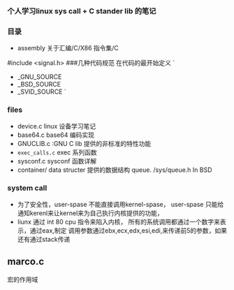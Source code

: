 ### 个人学习linux sys call + C stander lib 的笔记

### 目录
* assembly
  关于汇编/C/X86 指令集/C

#include <signal.h>
###几种代码规范
在代码的最开始定义
`
+   _GNU_SOURCE
+   _BSD_SOURCE
+   _SVID_SOURCE
`

### files
+  device.c linux 设备学习笔记
+  base64.c base64 编码实现
+  GNUCLIB.c  :GNU C lib 提供的非标准的特性功能
+  `exec_calls.c` exec 系列函数
+  sysconf.c sysconf 函数详解
+  container/ data structer 提供的数据结构
      queue. /sys/queue.h In BSD

### system call
+  为了安全性，user-spase 不能直接调用kernel-spase， user-spase
   只能给通知kerenl来让kernel来为自己执行内核提供的功能，
+  liunx 通过 int 80 cpu 指令来陷入内核，
   所有的系统调用都通过一个数字来表示，通过eax,制定
   调用参数通过ebx,ecx,edx,esi,edi,来传递前5的参数，如果还有通过stack传递

## marco.c
   宏的作用域
